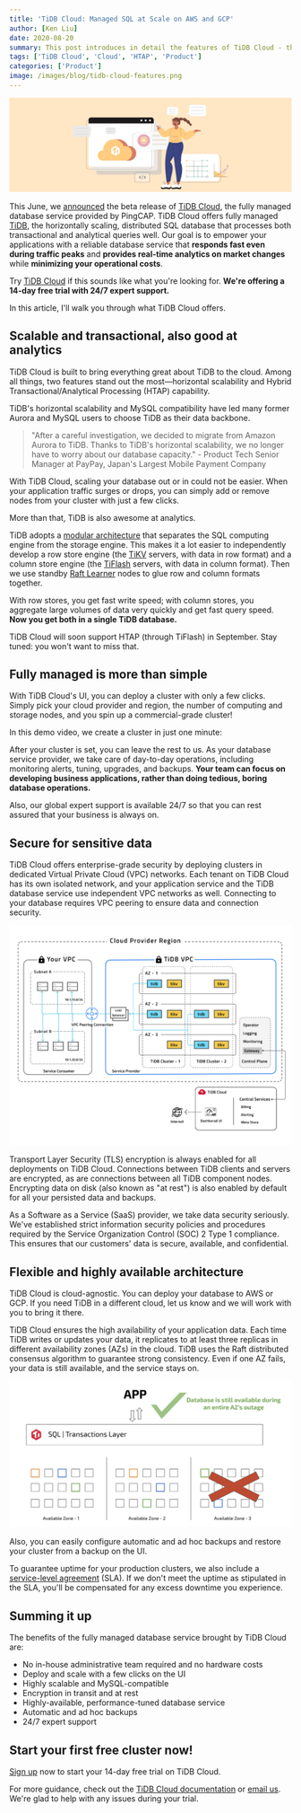 ```yaml
---
title: 'TiDB Cloud: Managed SQL at Scale on AWS and GCP'
author: [Ken Liu]
date: 2020-08-20
summary: This post introduces in detail the features of TiDB Cloud - the fully managed, horizontal scaling, cloud-native, distributed SQL database.
tags: ['TiDB Cloud', 'Cloud', 'HTAP', 'Product']
categories: ['Product']
image: /images/blog/tidb-cloud-features.png
---
```


![TiDB Cloud Features](media/tidb-cloud-features.png)

This June, we [announced](https://pingcap.com/blog/announcing-tidb-as-a-service-fully-managed-tidb-offering/) the beta release of [TiDB Cloud](https://pingcap.com/products/tidbcloud), the fully managed database service provided by PingCAP. TiDB Cloud offers fully managed [TiDB](https://docs.pingcap.com/tidb/stable/overview), the horizontally scaling, distributed SQL database that processes both transactional and analytical queries well. Our goal is to empower your applications with a reliable database service that **responds fast even during traffic peaks** and **provides real-time analytics on market changes** while **minimizing your operational costs**.

Try [TiDB Cloud](https://en.pingcap.com/products/tidbcloud/trial) if this sounds like what you're looking for. **We're offering a 14-day free trial with 24/7 expert support.**

In this article, I'll walk you through what TiDB Cloud offers.

## Scalable and transactional, also good at analytics

TiDB Cloud is built to bring everything great about TiDB to the cloud. Among all things, two features stand out the most—horizontal scalability and Hybrid Transactional/Analytical Processing (HTAP) capability.

TiDB's horizontal scalability and MySQL compatibility have led many former Aurora and MySQL users to choose TiDB as their data backbone.

> "After a careful investigation, we decided to migrate from Amazon Aurora to TiDB. Thanks to TiDB's horizontal scalability, we no longer have to worry about our database capacity." - Product Tech Senior Manager at PayPay, Japan's Largest Mobile Payment Company

With TiDB Cloud, scaling your database out or in could not be easier. When your application traffic surges or drops, you can simply add or remove nodes from your cluster with just a few clicks.

More than that, TiDB is also awesome at analytics.

TiDB adopts a [modular architecture](https://en.pingcap.com/blog/how-tidb-htap-makes-truly-hybrid-workloads-possible#modular-architecture) that separates the SQL computing engine from the storage engine. This makes it a lot easier to independently develop a row store engine (the [TiKV](https://tikv.org/) servers, with data in row format) and a column store engine (the [TiFlash](https://docs.pingcap.com/tidb/stable/tiflash-overview) servers, with data in column format). Then we use standby [Raft Learner](https://etcd.io/docs/v3.3.12/learning/learner/#raft-learner) nodes to glue row and column formats together.

With row stores, you get fast write speed; with column stores, you aggregate large volumes of data very quickly and get fast query speed. **Now you get both in a single TiDB database.**

TiDB Cloud will soon support HTAP (through TiFlash) in September. Stay tuned: you won't want to miss that.

## Fully managed is more than simple

With TiDB Cloud's UI, you can deploy a cluster with only a few clicks. Simply pick your cloud provider and region, the number of computing and storage nodes, and you spin up a commercial-grade cluster!

In this demo video, we create a cluster in just one minute:

<EmbedYouTube videoTitle="Create a Cluster in TiDB Cloud" videoSrcURL="https://www.youtube.com/embed/uGRoKiETSUU?rel=0" />

After your cluster is set, you can leave the rest to us. As your database service provider, we take care of day-to-day operations, including monitoring alerts, tuning, upgrades, and backups. **Your team can focus on developing business applications, rather than doing tedious, boring database operations.**

Also, our global expert support is available 24/7 so that you can rest assured that your business is always on.

## Secure for sensitive data

TiDB Cloud offers enterprise-grade security by deploying clusters in dedicated Virtual Private Cloud (VPC) networks. Each tenant on TiDB Cloud has its own isolated network, and your application service and the TiDB database service use independent VPC networks as well. Connecting to your database requires VPC peering to ensure data and connection security.

![Isolated and secured deployments guaranteed by dedicated VPC networks](media/dedicated-vpc-networks-in-tidb-cloud.png)

Transport Layer Security (TLS) encryption is always enabled for all deployments on TiDB Cloud. Connections between TiDB clients and servers are encrypted, as are connections between all TiDB component nodes. Encrypting data on disk (also known as "at rest") is also enabled by default for all your persisted data and backups.

As a Software as a Service (SaaS) provider, we take data security seriously. We've established strict information security policies and procedures required by the Service Organization Control (SOC) 2 Type 1 compliance. This ensures that our customers' data is secure, available, and confidential.

## Flexible and highly available architecture

TiDB Cloud is cloud-agnostic. You can deploy your database to AWS or GCP. If you need TiDB in a different cloud, let us know and we will work with you to bring it there.

TiDB Cloud ensures the high availability of your application data. Each time TiDB writes or updates your data, it replicates to at least three replicas in different availability zones (AZs) in the cloud. TiDB uses the Raft distributed consensus algorithm to guarantee strong consistency. Even if one AZ fails, your data is still available, and the service stays on.

![Highly available, managed TiDB database survives an AZ outage](media/tidb-cloud-survives-an-az-outage.png)

Also, you can easily configure automatic and ad hoc backups and restore your cluster from a backup on the UI.

To guarantee uptime for your production clusters, we also include a [service-level agreement](https://docs.pingcap.com/tidbcloud/beta/service-level-agreement) (SLA). If we don't meet the uptime as stipulated in the SLA, you'll be compensated for any excess downtime you experience.

## Summing it up

The benefits of the fully managed database service brought by TiDB Cloud are:

- No in-house administrative team required and no hardware costs
- Deploy and scale with a few clicks on the UI
- Highly scalable and MySQL-compatible
- Encryption in transit and at rest
- Highly-available, performance-tuned database service
- Automatic and ad hoc backups
- 24/7 expert support

## Start your first free cluster now!

[Sign up](https://en.pingcap.com/products/tidbcloud/trial) now to start your 14-day free trial on TiDB Cloud.

For more guidance, check out the [TiDB Cloud documentation](https://docs.pingcap.com/tidbcloud/beta) or [email us](mailto:info@pingcap.com). We're glad to help with any issues during your trial.
